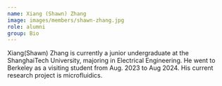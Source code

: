 ```yaml
---
name: Xiang (Shawn) Zhang
image: images/members/shawn-zhang.jpg
role: alumni
group: Bio
---
```


Xiang(Shawn) Zhang is currently a junior undergraduate at the ShanghaiTech University, majoring in Electrical Engineering. He went to Berkeley as a visiting student from Aug. 2023 to Aug 2024. His current research project is microfluidics.

